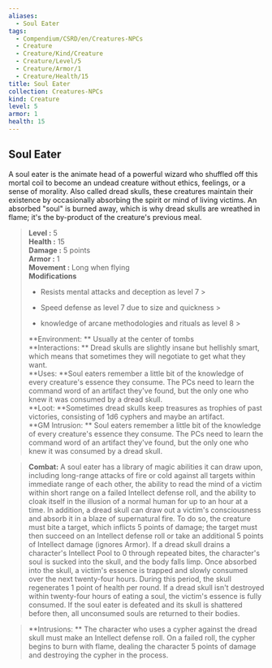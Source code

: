 ```yaml
---
aliases:
  - Soul Eater
tags:
  - Compendium/CSRD/en/Creatures-NPCs
  - Creature
  - Creature/Kind/Creature
  - Creature/Level/5
  - Creature/Armor/1
  - Creature/Health/15
title: Soul Eater
collection: Creatures-NPCs
kind: Creature
level: 5
armor: 1
health: 15
---
```

## Soul Eater  
A soul eater is the animate head of a powerful wizard who shuffled off this mortal coil to become an undead creature without ethics, feelings, or a sense of morality. Also called dread skulls, these creatures maintain their existence by occasionally absorbing the spirit or mind of living victims. An absorbed "soul" is burned away, which is why dread skulls are wreathed in flame; it's the by-product of the creature's previous meal.  

  
> **Level :** 5  
> **Health :** 15  
> **Damage :** 5 points  
> **Armor :** 1  
> **Movement :** Long when flying  
> **Modifications**  
>- Resists mental attacks and deception as level 7 >
>  
>- Speed defense as level 7 due to size and quickness >
>  
>- knowledge of arcane methodologies and rituals as level 8 >
>  
> **Environment: ** Usually at the center of tombs  
> **Interactions: ** Dread skulls are slightly insane but hellishly smart, which means that sometimes they will negotiate to get what they want.  
> **Uses: **Soul eaters remember a little bit of the knowledge of every creature's essence they consume. The PCs need to learn the command word of an artifact they've found, but the only one who knew it was consumed by a dread skull.  
> **Loot: **Sometimes dread skulls keep treasures as trophies of past victories, consisting of 1d6 cyphers and maybe an artifact.  
> **GM Intrusion: ** Soul eaters remember a little bit of the knowledge of every creature's essence they consume. The PCs need to learn the command word of an artifact they've found, but the only one who knew it was consumed by a dread skull.  

> **Combat:** 
> A soul eater has a library of magic abilities it can draw upon, including long-range attacks of fire or cold against all targets within immediate range of each other, the ability to read the mind of a victim within short range on a failed Intellect defense roll, and the ability to cloak itself in the illusion of a normal human for up to an hour at a time. 
In addition, a dread skull can draw out a victim's consciousness and absorb it in a blaze of supernatural fire. To do so, the creature must bite a target, which inflicts 5 points of damage; the target must then succeed on an Intellect defense roll or take an additional 5 points of Intellect damage (ignores Armor). 
If a dread skull drains a character's Intellect Pool to 0 through repeated bites, the character's soul is sucked into the skull, and the body falls limp. Once absorbed into the skull, a victim's essence is trapped and slowly consumed over the next twenty-four hours. During this period, the skull regenerates 1 point of health per round. 
If a dread skull isn't destroyed within twenty-four hours of eating a soul, the victim's essence is fully consumed. If the soul eater is defeated and its skull is shattered before then, all unconsumed souls are returned to their bodies.  
  

> **Intrusions: ** 
> The character who uses a cypher against the dread skull must make an Intellect defense roll. On a failed roll, the cypher begins to burn with flame, dealing the character 5 points of damage and destroying the cypher in the process.  
